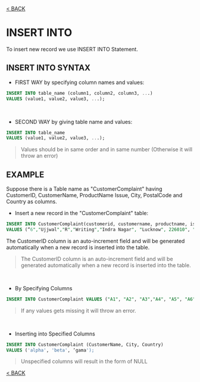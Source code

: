 [< BACK](README.md)
# INSERT INTO

To insert new record we use INSERT INTO Statement.

## INSERT INTO SYNTAX 
+ FIRST WAY by specifying column names and values: 
```sql
INSERT INTO table_name (column1, column2, column3, ...)
VALUES (value1, value2, value3, ...);
```

<br />

+ SECOND WAY by giving table name and values:
```sql
INSERT INTO table_name
VALUES (value1, value2, value3, ...);
```

> Values should be in same order and in same number (Otherwise it will throw an error)

## EXAMPLE
Suppose there is a Table name as "CustomerComplaint" having CustomerID, CustomerName, ProductName
Issue, City, PostalCode and Country as columns.

+ Insert a new record in the "CustomerComplaint" table:
```sql
INSERT INTO CustomerComplaint(customerid, customername, productname, issue, address, city, postalcode, country) 
VALUES (“6","Ujjwal","R","Writing","Indra Nagar", "Lucknow", 226010", "India")
```
The CustomerID column is an auto-increment field and will be generated automatically when a new record is 
inserted into the table.

> The CustomerID column is an auto-increment field and will be generated automatically when a new record is inserted into the table.

<br />

+ By Specifying Columns
```sql
INSERT INTO CustomerComplaint VALUES ("A1", "A2", "A3","A4", "A5", "A6", "A7", "A8")
```

> If any values gets missing it will throw an error.

<br />

+ Inserting into Specified Columns
```sql
INSERT INTO CustomerComplaint (CustomerName, City, Country)
VALUES ('alpha', 'beta', ‘gama');
```

> Unspecified columns will result in the form of NULL 

[< BACK](README.md)

